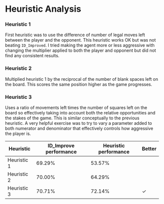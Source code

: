 # Heuristic Analysis

### Heuristic 1
First heuristic was to use the difference of number of legal moves left between the player and the opponent. This heuristic works OK but was not beating `ID_Improved`. I tried making the agent more or less aggressive with changing the multiplier applied to both the player and opponent but did not find any consistent results. 

### Heuristic 2
Multiplied heuristic 1 by the reciprocal of the number of blank spaces left on the board. This scores the same position higher as the game progresses. 

### Heuristic 3
Uses a ratio of movements left times the number of squares left on the board so effectively taking into account both the relative opportunities and the stakes of the game. This is similar conceptually to the previous heuristic. A very helpful exercise was to try to vary a parameter added to both numerator and denominator that effectively controls how aggressive the player is. 

Heuristic | ID_Improve performance | Heuristic performance | Better
--- | --- | --- | ---
Heuristic 1 | 69.29% | 53.57% | 
Heuristic 2 | 70.00% | 64.29% | 
Heuristic 3 | 70.71% | 72.14% | &#10003;
